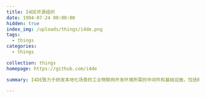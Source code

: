 ```yaml
---
title: I4DE开源组织
date: 1994-07-24 00:00:00
hidden: true
index_img: /uploads/things/i4de.png
tags:
  - things
categories:
  - things

collection: things
homepage: https://github.com/i4de

summary: I4DE致力于研发本地化场景的工业物联网开发环境所需的中间件和基础设施，包括网关、边缘规则引擎、边缘MQTT Broker、边缘时序数据库等。

---
```


<!-- more -->
